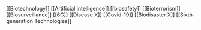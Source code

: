 [[Biotechnology]]
[[Artificial intelligence]]
[[biosafety]]
[[Bioterrorism]]
[[Biosurveillance]]
[[6G]]
[[Disease X]]
[[Covid-19]]
[[Biodisaster X]]
[[Sixth-generation Technologies]]
